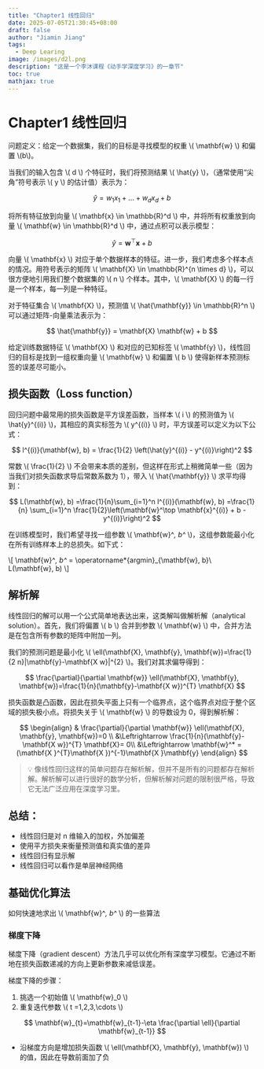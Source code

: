 ```yaml
---
title: "Chapter1 线性回归"
date: 2025-07-05T21:30:45+08:00
draft: false
author: "Jiamin Jiang"
tags:
  - Deep Learing
image: /images/d2l.png
description: "这是一个李沐课程《动手学深度学习》的一章节"
toc: true
mathjax: true
---
```

# Chapter1 线性回归

问题定义：给定一个数据集，我们的目标是寻找模型的权重 \\( \mathbf{w} \\) 和偏置 \\(b\\)。

当我们的输入包含 \\( d \\) 个特征时，我们将预测结果 \\( \hat{y} \\)，（通常使用“尖角”符号表示 \\( y \\) 的估计值）表示为：

$$ \hat{y} = w_1  x_1 + ... + w_d  x_d + b $$

将所有特征放到向量 \\( \mathbf{x} \in \mathbb{R}^d \\) 中，并将所有权重放到向量 \\( \mathbf{w} \in \mathbb{R}^d \\) 中，通过点积可以表示模型：

$$ \hat{y} = \mathbf{w}^\top \mathbf{x} + b $$

向量 \\( \mathbf{x} \\) 对应于单个数据样本的特征。进一步，我们考虑多个样本点的情况。用符号表示的矩阵 \\( \mathbf{X} \in \mathbb{R}^{n \times d} \\)，可以很方便地引用我们整个数据集的 \\( n \\) 个样本。其中，\\( \mathbf{X} \\) 的每一行是一个样本，每一列是一种特征。

对于特征集合 \\( \mathbf{X} \\)，预测值 \\( \hat{\mathbf{y}} \in \mathbb{R}^n \\) 可以通过矩阵-向量乘法表示为：

$$ \hat{\mathbf{y}} = \mathbf{X} \mathbf{w} + b $$

给定训练数据特征 \\( \mathbf{X} \\) 和对应的已知标签 \\( \mathbf{y} \\)，线性回归的目标是找到一组权重向量 \\( \mathbf{w} \\) 和偏置 \\( b \\) 使得新样本预测标签的误差尽可能小。

## 损失函数（Loss function）

回归问题中最常用的损失函数是平方误差函数，当样本 \\( i \\) 的预测值为 \\( \hat{y}^{(i)} \\)，其相应的真实标签为 \\( y^{(i)} \\) 时，平方误差可以定义为以下公式：

$$ l^{(i)}(\mathbf{w}, b) = \frac{1}{2} \left(\hat{y}^{(i)} - y^{(i)}\right)^2 $$

常数 \\( \frac{1}{2} \\) 不会带来本质的差别，但这样在形式上稍微简单一些（因为当我们对损失函数求导后常数系数为 1），带入 \\( \hat{\mathbf{y}} \\) 求平均得到：

$$ L(\mathbf{w}, b) =\frac{1}{n}\sum_{i=1}^n l^{(i)}(\mathbf{w}, b) =\frac{1}{n} \sum_{i=1}^n \frac{1}{2}\left(\mathbf{w}^\top \mathbf{x}^{(i)} + b - y^{(i)}\right)^2 $$

在训练模型时，我们希望寻找一组参数 \\( \mathbf{w}^*, b^* \\)，这组参数能最小化在所有训练样本上的总损失。如下式：

\\[ \mathbf{w}^*, b^* = \operatorname*{argmin}_{\mathbf{w}, b}\ L(\mathbf{w}, b) \\]

## 解析解

线性回归的解可以用一个公式简单地表达出来，这类解叫做解析解（analytical solution）。首先，我们将偏置 \\( b \\) 合并到参数 \\( \mathbf{w} \\) 中，合并方法是在包含所有参数的矩阵中附加一列。

我们的预测问题是最小化 \\( \ell(\mathbf{X}, \mathbf{y}, \mathbf{w})=\frac{1}{2 n}\|\mathbf{y}-\mathbf{X w}\|^{2} \\)。我们对其求偏导得到：

$$ \frac{\partial}{\partial \mathbf{w}} \ell(\mathbf{X}, \mathbf{y}, \mathbf{w})=\frac{1}{n}(\mathbf{y}-\mathbf{X w})^{T} \mathbf{X} $$

损失函数是凸函数，因此在损失平面上只有一个临界点，这个临界点对应于整个区域的损失极小点。将损失关于 \\( \mathbf{w} \\) 的导数设为 0，得到解析解：

$$
\begin{align} 
& \frac{\partial}{\partial \mathbf{w}} \ell(\mathbf{X}, \mathbf{y}, \mathbf{w})=0 \\
&\Leftrightarrow   \frac{1}{n}(\mathbf{y}-\mathbf{X w})^{T} \mathbf{X}= 0\\
&\Leftrightarrow \mathbf{w}^* = (\mathbf{X }^{T}\mathbf{X })^{-1}\mathbf{X }\mathbf{y}
\end{align}
$$

> 💡 像线性回归这样的简单问题存在解析解，但并不是所有的问题都存在解析解。解析解可以进行很好的数学分析，但解析解对问题的限制很严格，导致它无法广泛应用在深度学习里。

## 总结：

- 线性回归是对 n 维输入的加权，外加偏差  
- 使用平方损失来衡量预测值和真实值的差异  
- 线性回归有显示解  
- 线性回归可以看作是单层神经网络  

## 基础优化算法

如何快速地求出 \\( \mathbf{w}^*, b^* \\) 的一些算法

### 梯度下降

梯度下降（gradient descent）方法几乎可以优化所有深度学习模型。它通过不断地在损失函数递减的方向上更新参数来减低误差。

梯度下降的步骤：

1. 挑选一个初始值 \\( \mathbf{w}_0 \\)
2. 重复迭代参数 \\( t =1,2,3,\cdots \\)

$$ \mathbf{w}_{t}=\mathbf{w}_{t-1}-\eta \frac{\partial \ell}{\partial \mathbf{w}_{t-1}} $$

- 沿梯度方向是增加损失函数 \\( \ell(\mathbf{X}, \mathbf{y}, \mathbf{w}) \\) 的值，因此在导数前面加了负
